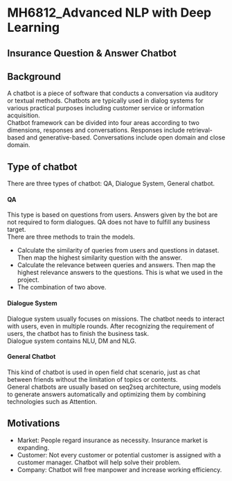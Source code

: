 # MH6812_Advanced NLP with Deep Learning
## Insurance Question & Answer Chatbot

## Background
A chatbot is a piece of software that conducts a conversation via auditory or textual methods. Chatbots are typically used in dialog systems for various practical purposes including customer service or information acquisition.   
Chatbot framework can be divided into four areas according to two dimensions, responses and conversations. Responses include retrieval-based and generative-based. Conversations include open domain and close domain.

## Type of chatbot
There are three types of chatbot: QA, Dialogue System, General chatbot.  
#### QA
This type is based on questions from users. Answers given by the bot are not required to form dialogues. QA does not have to fulfill any business target.    
There are three methods to train the models.    
- Calculate the similarity of queries from users and questions in dataset. Then map the highest similarity question with the answer.    
- Calculate the relevance between queries and answers. Then map the highest relevance answers to the questions. This is what we used in the project.     
- The combination of two above.  
#### Dialogue System
Dialogue system usually focuses on missions. The chatbot needs to interact with users, even in multiple rounds. After recognizing the requirement of users, the chatbot has to finish the business task.   
Dialogue system contains NLU, DM and NLG.
#### General Chatbot
This kind of chatbot is used in open field chat scenario, just as chat between friends without the limitation of topics or contents.    
General chatbots are usually based on seq2seq architecture, using models to generate answers automatically and optimizing them by combining technologies such as Attention.  
## Motivations
- Market: People regard insurance as necessity. Insurance market is expanding.
- Customer: Not every customer or potential customer is assigned with a customer manager. Chatbot will help solve their problem.
- Company: Chatbot will free manpower and increase working efficiency.


